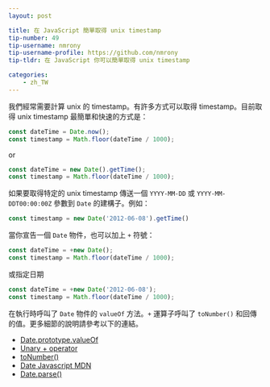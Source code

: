 ```yaml
---
layout: post

title: 在 JavaScript 簡單取得 unix timestamp
tip-number: 49
tip-username: nmrony
tip-username-profile: https://github.com/nmrony
tip-tldr: 在 JavaScript 你可以簡單取得 unix timestamp

categories:
    - zh_TW
---
```


我們經常需要計算 unix 的 timestamp。有許多方式可以取得 timestamp。目前取得 unix timestamp 最簡單和快速的方式是：

```js
const dateTime = Date.now();
const timestamp = Math.floor(dateTime / 1000);
```
or

```js
const dateTime = new Date().getTime();
const timestamp = Math.floor(dateTime / 1000);
```

如果要取得特定的 unix timestamp 傳送一個 `YYYY-MM-DD` 或 `YYYY-MM-DDT00:00:00Z` 參數到 `Date` 的建構子。例如：

```js
const timestamp = new Date('2012-06-08').getTime()
```

當你宣告一個 `Date` 物件，也可以加上 `+` 符號：

```js
const dateTime = +new Date();
const timestamp = Math.floor(dateTime / 1000);
```
或指定日期

```js
const dateTime = +new Date('2012-06-08');
const timestamp = Math.floor(dateTime / 1000);
```
在執行時呼叫了 `Date` 物件的 `valueOf` 方法。`+` 運算子呼叫了 `toNumber()` 和回傳的值。更多細節的說明請參考以下的連結。

* [Date.prototype.valueOf](http://es5.github.io/#x15.9.5.8)
* [Unary + operator](http://es5.github.io/#x11.4.6)
* [toNumber()](http://es5.github.io/#x9.3)
* [Date Javascript MDN](https://developer.mozilla.org/en-US/docs/Web/JavaScript/Reference/Global_Objects/Date)
* [Date.parse()](https://developer.mozilla.org/en-US/docs/Web/JavaScript/Reference/Global_Objects/Date/parse)
